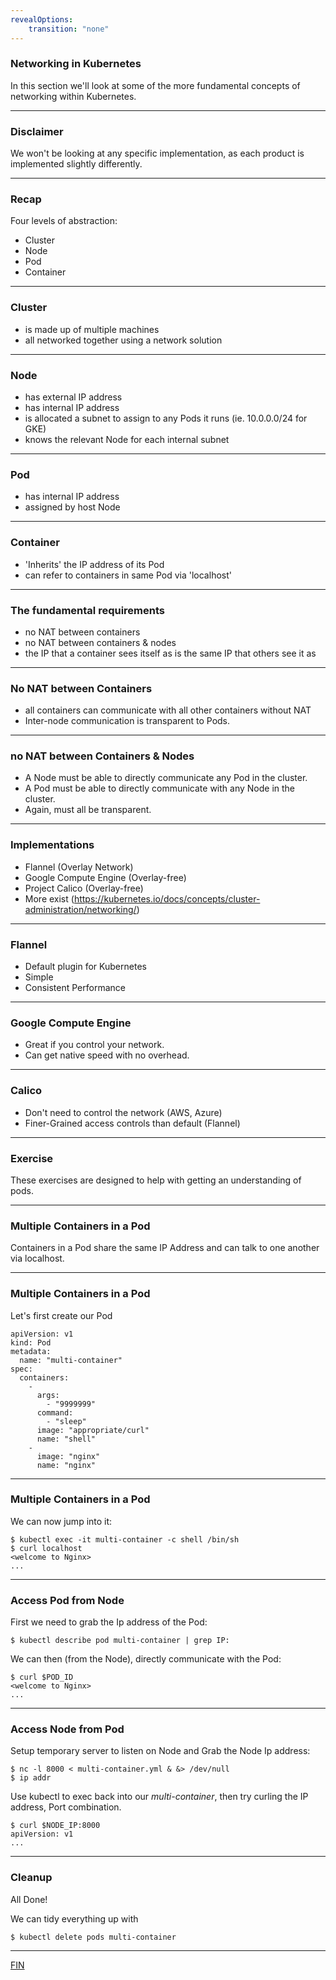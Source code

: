 ```yaml
---
revealOptions:
    transition: "none"
---
```


### Networking in Kubernetes

In this section we'll look at some of the more fundamental concepts of
networking within Kubernetes.

---

### Disclaimer

We won't be looking at any specific implementation, as each
product is implemented slightly differently.

---

### Recap

Four levels of abstraction:
- Cluster
- Node
- Pod
- Container

---

### Cluster

- is made up of multiple machines
- all networked together using a network solution

---

### Node

- has external IP address
- has internal IP address
- is allocated a subnet to assign to any Pods it runs (ie. 10.0.0.0/24
  for GKE)
- knows the relevant Node for each internal subnet
<!-- mention NAT -->

---

### Pod

- has internal IP address
- assigned by host Node

---

### Container

- 'Inherits' the IP address of its Pod
- can refer to containers in same Pod via 'localhost'

---

### The fundamental requirements

- no NAT between containers
- no NAT between containers & nodes
- the IP that a container sees itself as is the same IP that others see it as

---

### No NAT between Containers

- all containers can communicate with all other containers without NAT
- Inter-node communication is transparent to Pods.

---

### no NAT between Containers & Nodes

- A Node must be able to directly communicate any Pod in the cluster.
- A Pod must be able to directly communicate with any Node in the cluster.
- Again, must all be transparent.

---

### Implementations

- Flannel (Overlay Network)
- Google Compute Engine (Overlay-free)
- Project Calico (Overlay-free)
- More exist (https://kubernetes.io/docs/concepts/cluster-administration/networking/)

---

### Flannel

- Default plugin for Kubernetes
- Simple
- Consistent Performance

---

### Google Compute Engine

- Great if you control your network.
- Can get native speed with no overhead.

---

### Calico

- Don't need to control the network (AWS, Azure)
- Finer-Grained access controls than default (Flannel)


---

### Exercise

These exercises are designed to help with getting an understanding of
pods.

---

### Multiple Containers in a Pod

Containers in a Pod share the same IP Address and can talk to one
another via localhost.

---

### Multiple Containers in a Pod

Let's first create our Pod

```
apiVersion: v1
kind: Pod
metadata:
  name: "multi-container"
spec:
  containers:
    -
      args:
        - "9999999"
      command:
        - "sleep"
      image: "appropriate/curl"
      name: "shell"
    -
      image: "nginx"
      name: "nginx"
```

---

### Multiple Containers in a Pod

We can now jump into it:

```
$ kubectl exec -it multi-container -c shell /bin/sh
$ curl localhost
<welcome to Nginx>
...
```

---

### Access Pod from Node

First we need to grab the Ip address of the Pod:

```
$ kubectl describe pod multi-container | grep IP:
```

We can then (from the Node), directly communicate with the Pod:

```
$ curl $POD_ID
<welcome to Nginx>
...
```

---

### Access Node from Pod

Setup temporary server to listen on Node and Grab the Node Ip address:

```
$ nc -l 8000 < multi-container.yml & &> /dev/null
$ ip addr
```

Use kubectl to exec back into our _multi-container_, then try curling
the IP address, Port combination.

```
$ curl $NODE_IP:8000
apiVersion: v1
...
```

---

### Cleanup

All Done!

We can tidy everything up with

```
$ kubectl delete pods multi-container
```

---

[FIN](./01_outline.md)
